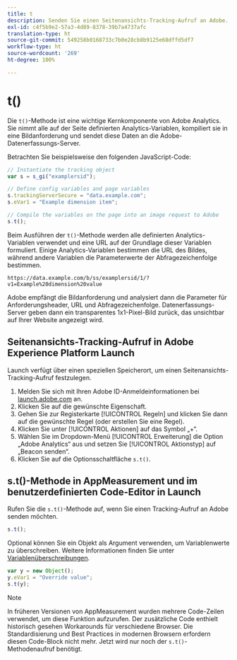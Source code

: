 ```yaml
---
title: t
description: Senden Sie einen Seitenansichts-Tracking-Aufruf an Adobe.
exl-id: c4f5b9e2-57a3-4d89-8378-39b7a4737afc
translation-type: ht
source-git-commit: 549258b0168733c7b0e28cb8b9125e68dffd5df7
workflow-type: ht
source-wordcount: '269'
ht-degree: 100%

---
```


# t()

Die `t()`-Methode ist eine wichtige Kernkomponente von Adobe Analytics. Sie nimmt alle auf der Seite definierten Analytics-Variablen, kompiliert sie in eine Bildanforderung und sendet diese Daten an die Adobe-Datenerfassungs-Server.

Betrachten Sie beispielsweise den folgenden JavaScript-Code:

```js
// Instantiate the tracking object
var s = s_gi("examplersid");

// Define config variables and page variables
s.trackingServerSecure = "data.example.com";
s.eVar1 = "Example dimension item";

// Compile the variables on the page into an image request to Adobe
s.t();
```

Beim Ausführen der `t()`-Methode werden alle definierten Analytics-Variablen verwendet und eine URL auf der Grundlage dieser Variablen formuliert. Einige Analytics-Variablen bestimmen die URL des Bildes, während andere Variablen die Parameterwerte der Abfragezeichenfolge bestimmen.

```text
https://data.example.com/b/ss/examplersid/1/?v1=Example%20dimension%20value
```

Adobe empfängt die Bildanforderung und analysiert dann die Parameter für Anforderungsheader, URL und Abfragezeichenfolge. Datenerfassungs-Server geben dann ein transparentes 1x1-Pixel-Bild zurück, das unsichtbar auf Ihrer Website angezeigt wird.

## Seitenansichts-Tracking-Aufruf in Adobe Experience Platform Launch

Launch verfügt über einen speziellen Speicherort, um einen Seitenansichts-Tracking-Aufruf festzulegen.

1. Melden Sie sich mit Ihren Adobe ID-Anmeldeinformationen bei [launch.adobe.com](https://launch.adobe.com) an.
2. Klicken Sie auf die gewünschte Eigenschaft.
3. Gehen Sie zur Registerkarte [!UICONTROL Regeln] und klicken Sie dann auf die gewünschte Regel (oder erstellen Sie eine Regel).
4. Klicken Sie unter [!UICONTROL Aktionen] auf das Symbol „+“.
5. Wählen Sie im Dropdown-Menü [!UICONTROL Erweiterung] die Option „Adobe Analytics“ aus und setzen Sie [!UICONTROL Aktionstyp] auf „Beacon senden“.
6. Klicken Sie auf die Optionsschaltfläche `s.t()`.

## s.t()-Methode in AppMeasurement und im benutzerdefinierten Code-Editor in Launch

Rufen Sie die `s.t()`-Methode auf, wenn Sie einen Tracking-Aufruf an Adobe senden möchten.

```js
s.t();
```

Optional können Sie ein Objekt als Argument verwenden, um Variablenwerte zu überschreiben. Weitere Informationen finden Sie unter [Variablenüberschreibungen](../../js/overrides.md).

```js
var y = new Object();
y.eVar1 = "Override value";
s.t(y);
```

>[!NOTE]
>
>In früheren Versionen von AppMeasurement wurden mehrere Code-Zeilen verwendet, um diese Funktion aufzurufen. Der zusätzliche Code enthielt historisch gesehen Workarounds für verschiedene Browser. Die Standardisierung und Best Practices in modernen Browsern erfordern diesen Code-Block nicht mehr. Jetzt wird nur noch der `s.t()`-Methodenaufruf benötigt.
